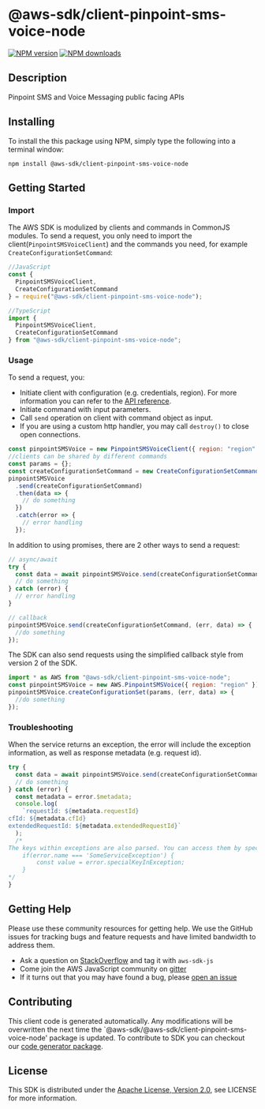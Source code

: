 # @aws-sdk/client-pinpoint-sms-voice-node

[![NPM version](https://img.shields.io/npm/v/@aws-sdk/client-pinpoint-sms-voice-node/preview.svg)](https://www.npmjs.com/package/@aws-sdk/client-pinpoint-sms-voice-node)
[![NPM downloads](https://img.shields.io/npm/dm/@aws-sdk/client-pinpoint-sms-voice-node.svg)](https://www.npmjs.com/package/@aws-sdk/client-pinpoint-sms-voice-node)

## Description

Pinpoint SMS and Voice Messaging public facing APIs

## Installing

To install the this package using NPM, simply type the following into a terminal window:

```
npm install @aws-sdk/client-pinpoint-sms-voice-node
```

## Getting Started

### Import

The AWS SDK is modulized by clients and commands in CommonJS modules. To send a request, you only need to import the client(`PinpointSMSVoiceClient`) and the commands you need, for example `CreateConfigurationSetCommand`:

```javascript
//JavaScript
const {
  PinpointSMSVoiceClient,
  CreateConfigurationSetCommand
} = require("@aws-sdk/client-pinpoint-sms-voice-node");
```

```javascript
//TypeScript
import {
  PinpointSMSVoiceClient,
  CreateConfigurationSetCommand
} from "@aws-sdk/client-pinpoint-sms-voice-node";
```

### Usage

To send a request, you:

- Initiate client with configuration (e.g. credentials, region). For more information you can refer to the [API reference][].
- Initiate command with input parameters.
- Call `send` operation on client with command object as input.
- If you are using a custom http handler, you may call `destroy()` to close open connections.

```javascript
const pinpointSMSVoice = new PinpointSMSVoiceClient({ region: "region" });
//clients can be shared by different commands
const params = {};
const createConfigurationSetCommand = new CreateConfigurationSetCommand(params);
pinpointSMSVoice
  .send(createConfigurationSetCommand)
  .then(data => {
    // do something
  })
  .catch(error => {
    // error handling
  });
```

In addition to using promises, there are 2 other ways to send a request:

```javascript
// async/await
try {
  const data = await pinpointSMSVoice.send(createConfigurationSetCommand);
  // do something
} catch (error) {
  // error handling
}
```

```javascript
// callback
pinpointSMSVoice.send(createConfigurationSetCommand, (err, data) => {
  //do something
});
```

The SDK can also send requests using the simplified callback style from version 2 of the SDK.

```javascript
import * as AWS from "@aws-sdk/client-pinpoint-sms-voice-node";
const pinpointSMSVoice = new AWS.PinpointSMSVoice({ region: "region" });
pinpointSMSVoice.createConfigurationSet(params, (err, data) => {
  //do something
});
```

### Troubleshooting

When the service returns an exception, the error will include the exception information, as well as response metadata (e.g. request id).

```javascript
try {
  const data = await pinpointSMSVoice.send(createConfigurationSetCommand);
  // do something
} catch (error) {
  const metadata = error.$metadata;
  console.log(
    `requestId: ${metadata.requestId}
cfId: ${metadata.cfId}
extendedRequestId: ${metadata.extendedRequestId}`
  );
  /*
The keys within exceptions are also parsed. You can access them by specifying exception names:
    if(error.name === 'SomeServiceException') {
        const value = error.specialKeyInException;
    }
*/
}
```

## Getting Help

Please use these community resources for getting help. We use the GitHub issues for tracking bugs and feature requests and have limited bandwidth to address them.

- Ask a question on [StackOverflow](https://stackoverflow.com/questions/tagged/aws-sdk-js) and tag it with `aws-sdk-js`
- Come join the AWS JavaScript community on [gitter](https://gitter.im/aws/aws-sdk-js-v3)
- If it turns out that you may have found a bug, please [open an issue](https://github.com/aws/aws-sdk-js-v3/issues)

## Contributing

This client code is generated automatically. Any modifications will be overwritten the next time the `@aws-sdk/@aws-sdk/client-pinpoint-sms-voice-node' package is updated. To contribute to SDK you can checkout our [code generator package][].

## License

This SDK is distributed under the
[Apache License, Version 2.0](http://www.apache.org/licenses/LICENSE-2.0),
see LICENSE for more information.

[code generator package]: https://github.com/aws/aws-sdk-js-v3/tree/master/packages/service-types-generator
[api reference]: https://docs.aws.amazon.com/AWSJavaScriptSDK/latest/
